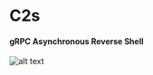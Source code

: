 # C2s

#### gRPC Asynchronous Reverse Shell 

![alt text](https://github.com/rottaj/c2s/blob/main/media/root_dance.gif)
